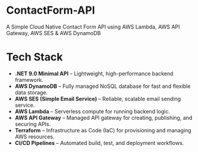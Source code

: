 # ContactForm-API

A Simple Cloud Native Contact Form API using AWS Lambda, AWS API Gateway, AWS SES &amp; AWS DynamoDB

# Tech Stack

- **.NET 9.0 Minimal API** – Lightweight, high-performance backend framework.
- **AWS DynamoDB** – Fully managed NoSQL database for fast and flexible data storage.
- **AWS SES (Simple Email Service)** – Reliable, scalable email sending service.
- **AWS Lambda** – Serverless compute for running backend logic.
- **AWS API Gateway** – Managed API gateway for creating, publishing, and securing APIs.
- **Terraform** – Infrastructure as Code (IaC) for provisioning and managing AWS resources.
- **CI/CD Pipelines** – Automated build, test, and deployment workflows.
